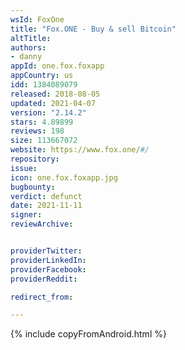```yaml
---
wsId: FoxOne
title: "Fox.ONE - Buy & sell Bitcoin"
altTitle:
authors:
- danny
appId: one.fox.foxapp
appCountry: us
idd: 1384089079
released: 2018-08-05
updated: 2021-04-07
version: "2.14.2"
stars: 4.89899
reviews: 198
size: 113667072
website: https://www.fox.one/#/
repository:
issue:
icon: one.fox.foxapp.jpg
bugbounty:
verdict: defunct
date: 2021-11-11
signer:
reviewArchive:


providerTwitter:
providerLinkedIn:
providerFacebook:
providerReddit:

redirect_from:

---
```

{% include copyFromAndroid.html %}

